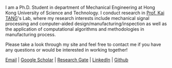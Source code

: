 I am a Ph.D. Student in department of Mechanical Engineering at Hong Kong University of Science and Technology. I conduct research in <a href="mailto:dong.he@connect.ust.hk">Prof. Kai TANG</a>'s Lab, where my research interests include mechanical signal processing and computer-aided design/manufacturing/inspection as well as the application of computational algorithms and methodologies in manufacturing process.

Please take a look through my site and feel free to contact me if you have any questions or would be interested in working together!

<a href="mailto:dong.he@connect.ust.hk">Email</a> |
<a href="https://scholar.google.com/citations?user=hHxsez8AAAAJ&hl=zh-CN&oi=sra">Google Scholar</a> |
<a href="https://www.researchgate.net/profile/Dong_He8">Research Gate</a> |
<a href="https://www.linkedin.com/in/hedong">LinkedIn</a> |
<a href="https://github.com/dong-he">Github</a>
